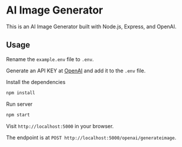 # AI Image Generator

This is an AI Image Generator built with Node.js, Express, and OpenAI.

## Usage

Rename the `example.env` file to `.env`.

Generate an API KEY at [OpenAI](https://beta.openai.com/) and add it to the `.env` file.

Install the dependencies

```bash
npm install
```

Run server

```bash
npm start
```

Visit `http://localhost:5000` in your browser.

The endpoint is at `POST http://localhost:5000/openai/generateimage`.
